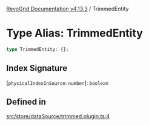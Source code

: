 [RevoGrid Documentation v4.13.3](README.md) / TrimmedEntity

# Type Alias: TrimmedEntity

```ts
type TrimmedEntity: {};
```

## Index Signature

 \[`physicalIndexInSource`: `number`\]: `boolean`

## Defined in

[src/store/dataSource/trimmed.plugin.ts:4](https://github.com/revolist/revogrid/blob/827fce61250cb005ab132b3ed11b8ae836712e7b/src/store/dataSource/trimmed.plugin.ts#L4)
